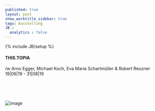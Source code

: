 ```yaml
---
published: true
layout: post
show_worktitle_sidebar: true
tags: Ausstellung
JB :
  analytics : false
---
```


{% include JB/setup %}



<p>
<h4>THIS.TOPIA</h4>
/w Arno Egger, Michael Koch, Eva Maria Schartmüller & Robert Reszner<br />
19|06|19 - 31|08|19
<br /><br />

<br /><br />
</p><p>
<img src="{{ site.url }}/images/lydia_nasiah.jpg" alt="image">
</p>